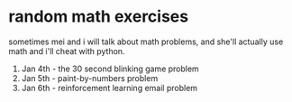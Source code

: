 # random math exercises

sometimes mei and i will talk about math problems, and she'll actually use math and i'll cheat with python.

1. Jan 4th - the 30 second blinking game problem
2. Jan 5th - paint-by-numbers problem
3. Jan 6th - reinforcement learning email problem
